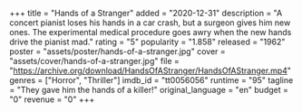 +++
title = "Hands of a Stranger"
added = "2020-12-31"
description = "A concert pianist loses his hands in a car crash, but a surgeon gives him new ones. The experimental medical procedure goes awry when the new hands drive the pianist mad."
rating = "5"
popularity = "1.858"
released = "1962"
poster = "assets/poster/hands-of-a-stranger.jpg"
cover = "assets/cover/hands-of-a-stranger.jpg"
file = "https://archive.org/download/HandsOfAStranger/HandsOfAStranger.mp4"
genres = ["Horror", "Thriller"]
imdb_id = "tt0056056"
runtime = "95"
tagline = "They gave him the hands of a killer!"
original_language = "en"
budget = "0"
revenue = "0"
+++
